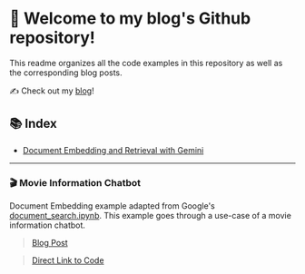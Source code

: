 # 🚀 Welcome to my blog's Github repository!
This readme organizes all the code examples in this repository as well as the corresponding blog posts.

✍️ Check out my [blog](https://hthota.substack.com/)!

## 📚 Index

- [Document Embedding and Retrieval with Gemini](#-movie-information-chatbot)

---
### 🎬 Movie Information Chatbot
Document Embedding example adapted from Google's [document_search.ipynb](https://github.com/google/generative-ai-docs/blob/main/site/en/gemini-api/tutorials/document_search.ipynb). This example goes through a use-case of a movie information chatbot.
> [Blog Post](https://hthota.substack.com/p/semantic-search-simplified-using)

> [Direct Link to Code](https://github.com/spoofle/Code-Examples/blob/main/Movie_Information/Movie_Info.ipynb)

